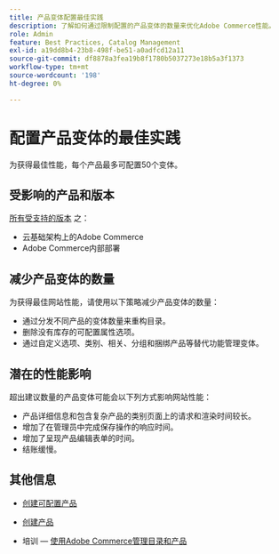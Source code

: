 ```yaml
---
title: 产品变体配置最佳实践
description: 了解如何通过限制配置的产品变体的数量来优化Adobe Commerce性能。
role: Admin
feature: Best Practices, Catalog Management
exl-id: a19dd8b4-23b8-498f-be51-a0adfcd12a11
source-git-commit: df8878a3fea19b8f1780b5037273e18b5a3f1373
workflow-type: tm+mt
source-wordcount: '198'
ht-degree: 0%

---
```


# 配置产品变体的最佳实践

为获得最佳性能，每个产品最多可配置50个变体。

## 受影响的产品和版本

[所有受支持的版本](../../../release/versions.md) 之：

- 云基础架构上的Adobe Commerce
- Adobe Commerce内部部署

## 减少产品变体的数量

为获得最佳网站性能，请使用以下策略减少产品变体的数量：

- 通过分发不同产品的变体数量来重构目录。
- 删除没有库存的可配置属性选项。
- 通过自定义选项、类别、相关、分组和捆绑产品等替代功能管理变体。

## 潜在的性能影响

超出建议数量的产品变体可能会以下列方式影响网站性能：

- 产品详细信息和包含复杂产品的类别页面上的请求和渲染时间较长。
- 增加了在管理员中完成保存操作的响应时间。
- 增加了呈现产品编辑表单的时间。
- 结账缓慢。

## 其他信息

- [创建可配置产品](https://experienceleague.adobe.com/docs/commerce-admin/catalog/products/types/product-create-configurable.html)
- [创建产品](https://experienceleague.adobe.com/docs/commerce-admin/catalog/products/product-create.html)

- 培训 — [使用Adobe Commerce管理目录和产品](https://learning.adobe.com/catalog/adobe_commerce/cours000000000098643.html)
